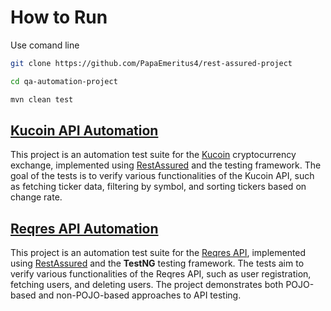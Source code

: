 # How to Run
Use comand line
```bash
git clone https://github.com/PapaEmeritus4/rest-assured-project
```
```bash
cd qa-automation-project
```
```bash
mvn clean test
```

## [Kucoin API Automation](https://github.com/PapaEmeritus4/rest-assured-project/tree/master/src/test/java/org/qa/kucoin)
This project is an automation test suite for the [Kucoin](https://www.kucoin.com/) cryptocurrency exchange, implemented using [RestAssured](https://rest-assured.io/) and the  testing framework. 
The goal of the tests is to verify various functionalities of the Kucoin API, such as fetching ticker data, filtering by symbol, and sorting tickers based on change rate.

## [Reqres API Automation](https://github.com/PapaEmeritus4/rest-assured-project/tree/master/src/test/java/org/qa/reqres)
This project is an automation test suite for the [Reqres API](https://reqres.in/), implemented using [RestAssured](https://rest-assured.io/) and the **TestNG** testing framework. 
The tests aim to verify various functionalities of the Reqres API, such as user registration, fetching users, and deleting users. The project demonstrates both POJO-based and non-POJO-based approaches to API testing.
